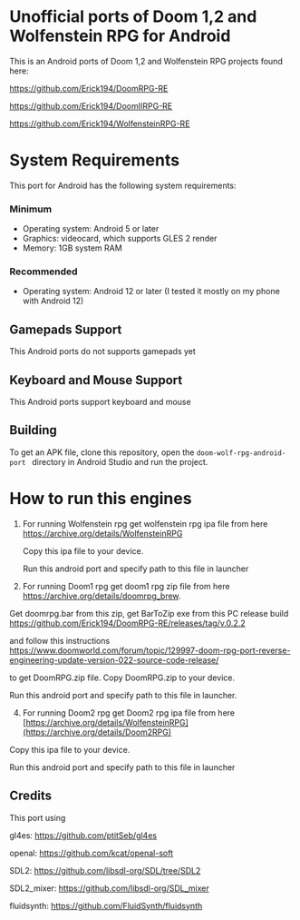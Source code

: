 # Unofficial ports of Doom 1,2 and Wolfenstein RPG for Android
This is an Android ports of Doom 1,2 and Wolfenstein RPG projects found here:

https://github.com/Erick194/DoomRPG-RE

https://github.com/Erick194/DoomIIRPG-RE

https://github.com/Erick194/WolfensteinRPG-RE

# System Requirements

This port for Android has the following system requirements:
### Minimum
* Operating system: Android 5 or later
* Graphics: videocard, which supports GLES 2 render
* Memory: 1GB system RAM

### Recommended
* Operating system: Android 12 or later (I tested it mostly on my phone with Android 12)

## Gamepads Support
This Android ports do not supports gamepads yet

## Keyboard and Mouse Support
This Android ports support keyboard and mouse

## Building

To get an APK file, clone this repository, open the `doom-wolf-rpg-android-port ` directory in Android Studio and run the project.

# How to run this engines
1. For running Wolfenstein rpg get wolfenstein rpg ipa file from here https://archive.org/details/WolfensteinRPG

   Copy this ipa file to your device.

   Run this android port and specify path to this file in launcher

2. For running Doom1 rpg get doom1 rpg zip file from here https://archive.org/details/doomrpg_brew.

Get doomrpg.bar from this zip, get BarToZip exe from this PC release build https://github.com/Erick194/DoomRPG-RE/releases/tag/v.0.2.2 

and follow this instructions https://www.doomworld.com/forum/topic/129997-doom-rpg-port-reverse-engineering-update-version-022-source-code-release/

to get DoomRPG.zip file. Copy DoomRPG.zip to your device.

   Run this android port and specify path to this file in launcher.

4.  For running Doom2 rpg get Doom2 rpg ipa file from here [https://archive.org/details/WolfensteinRPG](https://archive.org/details/Doom2RPG)

   Copy this ipa file to your device.
   
   Run this android port and specify path to this file in launcher

## Credits
This port using

gl4es: https://github.com/ptitSeb/gl4es

openal: https://github.com/kcat/openal-soft

SDL2: https://github.com/libsdl-org/SDL/tree/SDL2

SDL2_mixer: https://github.com/libsdl-org/SDL_mixer

fluidsynth: https://github.com/FluidSynth/fluidsynth
